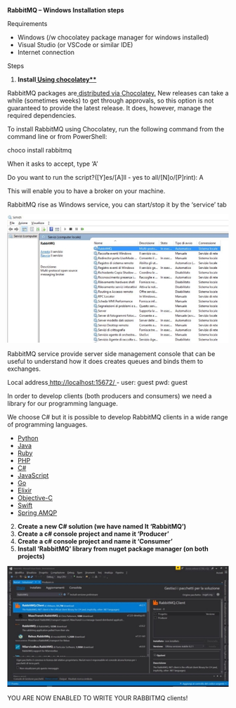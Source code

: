 ﻿**RabbitMQ – Windows Installation steps** 

Requirements 

- Windows (/w chocolatey package manager for windows installed) 
- Visual Studio (or VSCode or similar IDE) 
- Internet connection 

Steps 

1. **Install[ Using chocolatey** ](https://www.rabbitmq.com/install-windows.html#chocolatey)**

RabbitMQ packages are[ distributed via Chocolatey.](https://chocolatey.org/packages/rabbitmq) New releases can take a while (sometimes weeks) to get through approvals, so this option is not guaranteed to provide the latest release. It does, however, manage the required dependencies. 

To install RabbitMQ using Chocolatey, run the following command from the command line or from PowerShell: 

choco install rabbitmq 

When it asks to accept, type ‘A’ 

Do you want to run the script?([Y]es/[A]ll - yes to all/[N]o/[P]rint): A 

This will enable you to have a broker on your machine. 

RabbitMQ rise as Windows service, you can start/stop it by the ‘service’ tab 

![](Aspose.Words.3b6298e9-ab60-46c1-8294-c9382381d2dd.001.jpeg)

RabbitMQ service provide server side management console that can be useful to understand how it does creates queues and binds them to exchanges. 

Local address[ http://localhost:15672/ ](http://localhost:15672/)- user: guest pwd: guest 

In order to develop clients (both producers and consumers) we need a library for our programming language. 

We choose C# but it is possible to develop RabbitMQ clients in a wide range of programming languages. 

- [Python ](https://www.rabbitmq.com/tutorials/tutorial-five-python.html)
- [Java ](https://www.rabbitmq.com/tutorials/tutorial-five-java.html)
- [Ruby ](https://www.rabbitmq.com/tutorials/tutorial-five-ruby.html)
- [PHP ](https://www.rabbitmq.com/tutorials/tutorial-five-php.html)
- [C# ](https://www.rabbitmq.com/tutorials/tutorial-five-dotnet.html)
- [JavaScript ](https://www.rabbitmq.com/tutorials/tutorial-five-javascript.html)
- [Go ](https://www.rabbitmq.com/tutorials/tutorial-five-go.html)
- [Elixir ](https://www.rabbitmq.com/tutorials/tutorial-five-elixir.html)
- [Objective-C ](https://www.rabbitmq.com/tutorials/tutorial-five-objectivec.html)
- [Swift ](https://www.rabbitmq.com/tutorials/tutorial-five-swift.html)
- [Spring AMQP ](https://www.rabbitmq.com/tutorials/tutorial-five-spring-amqp.html)
2. **Create a new C# solution (we have named It ‘RabbitMQ’)** 
2. **Create a c# console project and name it ‘Producer’** 
2. **Create a c# console project and name it ‘Consumer’** 
5. **Install ‘RabbitMQ’ library from nuget package manager (on both projects)** 

![](Aspose.Words.3b6298e9-ab60-46c1-8294-c9382381d2dd.002.jpeg)

YOU ARE NOW ENABLED TO WRITE YOUR RABBITMQ clients! 
